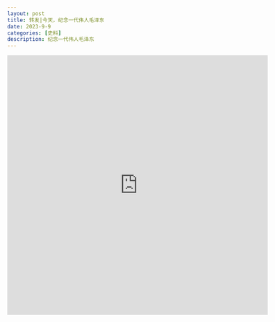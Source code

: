 ```yaml
---
layout: post
title: 转发|今天，纪念一代伟人毛泽东
date: 2023-9-9
categories: [史料]
description: 纪念一代伟人毛泽东
---
```


<iframe src="https://baijiahao.baidu.com/s?id=1776553471145763802&wfr=spider&for=pc"
width="600" height="600"
frameborder="0"
scrolling="no"
seamless>
</iframe>
